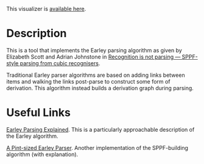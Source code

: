 
This visualizer is [available here](http://nostracodus.github.io/earley).

# Description

This is a tool that implements the Earley parsing algorithm as given by Elizabeth Scott and Adrian Johnstone in [Recognition is not parsing — SPPF-style parsing from cubic recognisers](https://core.ac.uk/download/pdf/82746212.pdf).

Traditional Earley parser algorithms are based on adding links between items and walking the links post-parse to construct some form of derivation. This algorithm instead builds a derivation graph during parsing. 

# Useful Links

[Earley Parsing Explained](https://loup-vaillant.fr/tutorials/earley-parsing/). This is a particularly approachable description of the Earley algorithm.

[A Pint-sized Earley Parser](https://joshuagrams.github.io/pep/). Another implementation of the SPPF-building algorithm (with explanation).